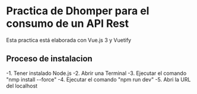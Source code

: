 # Practica de Dhomper para el consumo de un API Rest
Esta practica está elaborada con Vue.js 3 y Vuetify
## Proceso de instalacion
-1. Tener instalado Node.js
-2. Abrir una Terminal
-3. Ejecutar el comando "nmp install --force"
-4. Ejecutar el comando "npm run dev"
-5. Abri la URL del localhost
